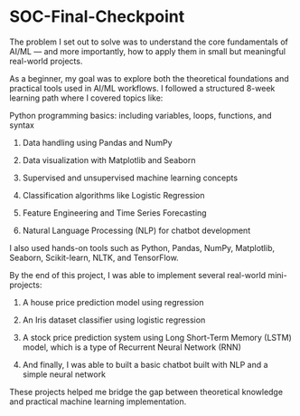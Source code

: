 # SOC-Final-Checkpoint
The problem I set out to solve was to understand the core fundamentals of AI/ML — and more importantly, how to apply them in small but meaningful real-world projects.

As a beginner, my goal was to explore both the theoretical foundations and practical tools used in AI/ML workflows. I followed a structured 8-week learning path where I covered topics like:

Python programming basics: including variables, loops, functions, and syntax

1. Data handling using Pandas and NumPy

2. Data visualization with Matplotlib and Seaborn

3. Supervised and unsupervised machine learning concepts

4. Classification algorithms like Logistic Regression

5. Feature Engineering and Time Series Forecasting

6. Natural Language Processing (NLP) for chatbot development

I also used hands-on tools such as Python, Pandas, NumPy, Matplotlib, Seaborn, Scikit-learn, NLTK, and TensorFlow.

By the end of this project, I was able to implement several real-world mini-projects:

1. A house price prediction model using regression

2. An Iris dataset classifier using logistic regression

3. A stock price prediction system using Long Short-Term Memory (LSTM) model, which is a type of Recurrent Neural Network (RNN)

4. And finally, I was able to built a basic chatbot built with NLP and a simple neural network

These projects helped me bridge the gap between theoretical knowledge and practical machine learning implementation.
